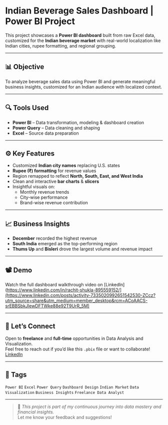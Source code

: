 # Indian Beverage Sales Dashboard | Power BI Project

This project showcases a **Power BI dashboard** built from raw Excel data, customized for the **Indian beverage market** with real-world localization like Indian cities, rupee formatting, and regional grouping.

---

## 📊 Objective

To analyze beverage sales data using Power BI and generate meaningful business insights, customized for an Indian audience with localized context.

---

## 🔍 Tools Used

- **Power BI** – Data transformation, modeling & dashboard creation  
- **Power Query** – Data cleaning and shaping  
- **Excel** – Source data preparation

---

## ⚙️ Key Features

- Customized **Indian city names** replacing U.S. states  
- **Rupee (₹) formatting** for revenue values  
- Region remapped to reflect **North, South, East, and West India**  
- Clean and interactive **bar charts** & **slicers**  
- Insightful visuals on:
  - Monthly revenue trends
  - City-wise performance
  - Brand-wise revenue contribution

---

## 📈 Business Insights

- **December** recorded the highest revenue  
- **South India** emerged as the top-performing region  
- **Thums Up** and **Bisleri** drove the largest volume and revenue impact  

---

## 📽️ Demo

Watch the full dashboard walkthrough video on [LinkedIn](https://www.linkedin.com/in/rachit-shukla-895559152/](https://www.linkedin.com/posts/activity-7335020992651542530-ZCcz?utm_source=share&utm_medium=member_desktop&rcm=ACoAACS-srEBBSbkJlewDFTWke88e92T9UrR_5M)

---

## 📩 Let’s Connect

Open to **freelance** and **full-time** opportunities in Data Analysis and Visualization.  
Feel free to reach out if you’d like this `.pbix` file or want to collaborate!
[LinkedIn](https://www.linkedin.com/in/rachit-shukla-895559152/)

---

## 🔖 Tags

`Power BI` `Excel` `Power Query` `Dashboard Design` `Indian Market` `Data Visualization` `Business Insights` `Freelance Data Analyst`

---

> 📌 *This project is part of my continuous journey into data mastery and financial insights.*  
> Let me know your feedback and suggestions!

